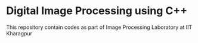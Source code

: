 # Digital Image Processing using C++
This repository contain codes as part of Image Processing Laboratory at IIT Kharagpur
